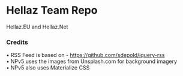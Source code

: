 # Hellaz Team Repo

Hellaz.EU and Hellaz.Net  
  
### Credits

•	RSS Feed is based on - https://github.com/sdepold/jquery-rss    
•	NPv5 uses the images from Unsplash.com for background imagery  
•	NPv5 also uses Materialize CSS

